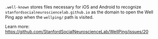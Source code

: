 `.well-known` stores files necessary for iOS and Android to recognize `stanfordsocialneurosciencelab.github.io` as the domain to open the Well Ping app when the `wellping/` path is visited.

Learn more: https://github.com/StanfordSocialNeuroscienceLab/WellPing/issues/20
